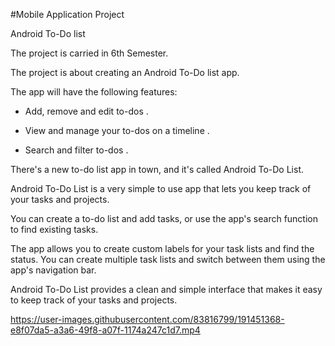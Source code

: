 #Mobile Application Project

Android To-Do list

The project is carried in 6th Semester. 

The project is about creating an Android To-Do list app. 

The app will have the following features:

- Add, remove and edit to-dos .

- View and manage your to-dos on a timeline .

- Search and filter to-dos .

There's a new to-do list app in town, and it's called Android To-Do List.

Android To-Do List is a very simple to use app that lets you keep track of your tasks and projects.

You can create a to-do list and add tasks, or use the app's search function to find existing tasks. 

The app allows you to create custom labels for your task lists and find the status. You can create multiple task lists and switch between them using the app's navigation bar.

Android To-Do List provides a clean and simple interface that makes it easy to keep track of your tasks and projects.


https://user-images.githubusercontent.com/83816799/191451368-e8f07da5-a3a6-49f8-a07f-1174a247c1d7.mp4

